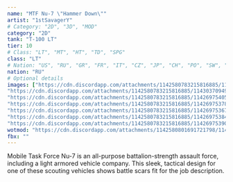 ```yaml
---
name: "MTF Nu-7 \"Hammer Down\""
artist: "1stSavagerY"
# Category: "2D", "3D", "MOD"
category: "2D"
tank: "T-100 LT"
tier: 10
# Class: "LT", "MT", "HT", "TD", "SPG"
class: "LT"
# Nation: "US", "RU", "GR", "FR", "IT", "CZ", "JP", "CH", "PO", "SW", "BR"
nation: "RU"
# Optional details
images: ["https://cdn.discordapp.com/attachments/1142580783215816885/1143037094718083152/shot_1181.jpg",
"https://cdn.discordapp.com/attachments/1142580783215816885/1143037094978134046/shot_1182.jpg",
"https://cdn.discordapp.com/attachments/1142580783215816885/1142697540593139762/T100-5.PNG",
"https://cdn.discordapp.com/attachments/1142580783215816885/1142697537820708884/T100-1.PNG",
"https://cdn.discordapp.com/attachments/1142580783215816885/1142697536742752337/T100-6.PNG",
"https://cdn.discordapp.com/attachments/1142580783215816885/1142697538483388426/T100-2.PNG",
"https://cdn.discordapp.com/attachments/1142580783215816885/1142697539091579031/T100-3.PNG"]
wotmod: "https://cdn.discordapp.com/attachments/1142580801691721798/1143032618867232788/SCPNu7HammerDownT100LT.wotmod"
fbx: ""
---
```

Mobile Task Force Nu-7 is an all-purpose battalion-strength assault force, including a light armored vehicle company.  This sleek, tactical design for one of these scouting vehicles shows battle scars fit for the job description.
